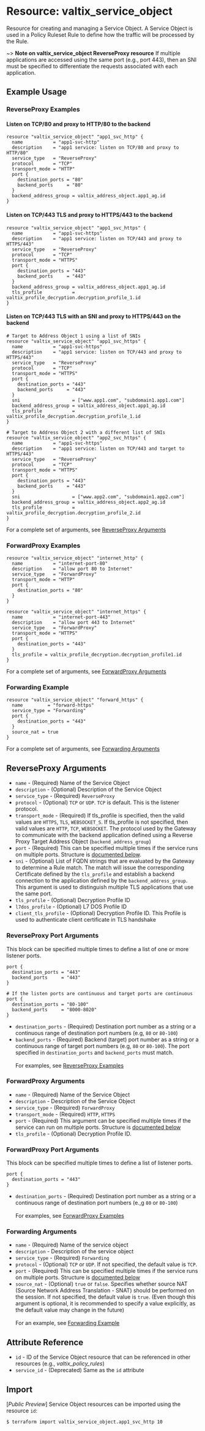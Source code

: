 # Resource: valtix_service_object
Resource for creating and managing a Service Object.  A Service Object is used in a Policy Ruleset Rule to define how the traffic will be processed by the Rule.

~> **Note on valtix_service_object ReverseProxy resource**
If multiple applications are accessed using the same port (e.g., port 443), then an SNI must be specified to differentiate the requests associated with each application.

## Example Usage

### ReverseProxy Examples
#### Listen on TCP/80 and proxy to HTTP/80 to the backend
```hcl
resource "valtix_service_object" "app1_svc_http" {
  name           = "app1-svc-http"
  description    = "app1 service: listen on TCP/80 and proxy to HTTP/80"
  service_type   = "ReverseProxy"
  protocol       = "TCP"
  transport_mode = "HTTP"
  port {
    destination_ports = "80"
    backend_ports     = "80"
  }
  backend_address_group = valtix_address_object.app1_ag.id
}
```

#### Listen on TCP/443 TLS and proxy to HTTPS/443 to the backend
```hcl
resource "valtix_service_object" "app1_svc_https" {
  name           = "app1-svc-https"
  description    = "app1 service: listen on TCP/443 and proxy to HTTPS/443"
  service_type   = "ReverseProxy"
  protocol       = "TCP"
  transport_mode = "HTTPS"
  port {
    destination_ports = "443"
    backend_ports     = "443"
  }
  backend_address_group = valtix_address_object.app1_ag.id
  tls_profile           = valtix_profile_decryption.decryption_profile_1.id
}
```

#### Listen on TCP/443 TLS with an SNI and proxy to HTTPS/443 on the backend
```hcl
# Target to Address Object 1 using a list of SNIs
resource "valtix_service_object" "app1_svc_https" {
  name           = "app1-svc-https"
  description    = "app1 service: listen on TCP/443 and proxy to HTTPS/443"
  service_type   = "ReverseProxy"
  protocol       = "TCP"
  transport_mode = "HTTPS"
  port {
    destination_ports = "443"
    backend_ports     = "443"
  }
  sni                   = ["www.app1.com", "subdomain1.app1.com"]
  backend_address_group = valtix_address_object.app1_ag.id
  tls_profile           = valtix_profile_decryption.decryption_profile_1.id
}

# Target to Address Object 2 with a different list of SNIs
resource "valtix_service_object" "app2_svc_https" {
  name           = "app1-svc-https"
  description    = "app1 service: listen on TCP/443 and target to HTTPS/443"
  service_type   = "ReverseProxy"
  protocol       = "TCP"
  transport_mode = "HTTPS"
  port {
    destination_ports = "443"
    backend_ports     = "443"
  }
  sni                   = ["www.app2.com", "subdomain1.app2.com"]
  backend_address_group = valtix_address_object.app2_ag.id
  tls_profile           = valtix_profile_decryption.decryption_profile_2.id
}
```
For a complete set of arguments, see [ReverseProxy Arguments](#reverseproxy-arguments)

### ForwardProxy Examples
```hcl
resource "valtix_service_object" "internet_http" {
  name           = "internet-port-80"
  description    = "allow port 80 to Internet"
  service_type   = "ForwardProxy"
  transport_mode = "HTTP"
  port {
    destination_ports = "80"
  }
}

resource "valtix_service_object" "internet_https" {
  name           = "internet-port-443"
  description    = "allow port 443 to Internet"
  service_type   = "ForwardProxy"
  transport_mode = "HTTPS"
  port {
    destination_ports = "443"
  }
  tls_profile = valtix_profile_decryption.decryption_profile1.id
}
```

For a complete set of arguments, see [ForwardProxy Arguments](#forwardproxy-arguments)

### Forwarding Example
```hcl
resource "valtix_service_object" "forward_https" {
  name         = "forward-https"
  service_type = "Forwarding"
  port {
    destination_ports = "443"
  }
  source_nat = true
}
```

For a complete set of arguments, see [Forwarding Arguments](#forwarding-arguments)

## ReverseProxy Arguments
* `name` - (Required) Name of the Service Object
* `description` - (Optional) Description of the Service Object
* `service_type` - (Required) `ReverseProxy`
* `protocol` - (Optional) `TCP` or `UDP`. `TCP` is default. This is the listener protocol.
* `transport_mode` - (Required) If tls_profile is specified, then the valid values are `HTTPS`, `TLS`, `WEBSOCKET_S`. If tls_profile is not specified, then valid values are `HTTP`, `TCP`, `WEBSOCKET`. The protocol used by the Gateway to communicate with the backend application defined using a Reverse Proxy Target Address Object (`backend_address_group`)
* `port` - (Required) This can be specified multiple times if the service runs on multiple ports. Structure is [documented below](#reverseproxy-port).
* `sni` - (Optional) List of FQDN strings that are evaluated by the Gateway to determine a Rule match.  The match will issue the corresponding Certificate defined by the `tls_profile` and establish a backend connection to the application defined by the `backend_address_group`. This argument is used to distinguish multiple TLS applications that use the same port.
* `tls_profile` - (Optional) Decryption Profile ID
* `l7dos_profile` - (Optional) L7 DOS Profile ID
* `client_tls_profile` - (Optional) Decryption Profile ID. This Profile is used to authenticate client certificate in TLS handshake

### ReverseProxy Port Arguments
This block can be specified multiple times to define a list of one or more listener ports.
```hcl
port {
  destination_ports = "443"
  backend_ports     = "443"
}

# If the listen ports are continuous and target ports are continuous
port {
  destination_ports = "80-100"
  backend_ports     = "8000-8020"
}
```
* `destination_ports` - (Required) Destination port number as a string or a continuous range of destination port numbers (e.g, `80` or `80-100`)
* `backend_ports` - (Required) Backend (target) port number as a string or a continuous range of target port numbers (e.g, `80` or `80-100`). The port specified in `destination_ports` and `backend_ports` must match.
<br><br>For examples, see [ReverseProxy Examples](#reverseproxy-examples)

### ForwardProxy Arguments
* `name` - (Required) Name of the Service Object
* `description` - Description of the Service Object
* `service_type` - (Required) `ForwardProxy`
* `transport_mode` - (Required) `HTTP`, `HTTPS`
* `port` - (Required) This argument can be specified multiple times if the service can run on multiple ports. Structure is [documented below](#forwardproxy-port)
* `tls_profile` - (Optional) Decryption Profile ID.

### ForwardProxy Port Arguments
This block can be specified multiple times to define a list of listener ports.
```hcl
port {
  destination_ports = "443"
}
```
* `destination_ports` - (Required) Destination port number as a string or a continuous range of destination port numbers (e.,g `80` or `80-100`)
<br><br>For examples, see [ForwardProxy Examples](#forwardproxy-examples)

### Forwarding Arguments
* `name` - (Required) Name of the service object
* `description` - Description of the service object
* `service_type` - (Required) `Forwarding`
* `protocol` - (Optional) `TCP` or `UDP`. If not specified, the default value is `TCP`.
* `port` - (Required) This can be specified multiple times if the service runs on multiple ports. Structure is [documented below](#forwardproxy-port)
* `source_nat` - (Optional) `true` or `false`. Specifies whether source NAT (Source Network Address Translation - SNAT) should be performed on the session.  If not specified, the default value is `true`. (Even though this argument is optional, it is recommended to specify a value explicitly, as the default value may change in the future)
<br><br>For an example, see [Forwarding Example](#forwarding-example)

## Attribute Reference
* `id` - ID of the Service Object resource that can be referenced in other resources (e.g., *valtix_policy_rules*)
* `service_id` - (Deprecated) Same as the `id` attribute

## Import
[*Public Preview*] Service Object resources can be imported using the resource `id`:

```hcl
$ terraform import valtix_service_object.app1_svc_http 10
```